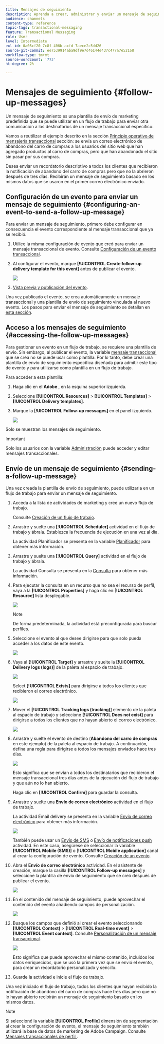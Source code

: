 ```yaml
---
title: Mensajes de seguimiento
description: Aprenda a crear, administrar y enviar un mensaje de seguimiento.
audience: channels
content-type: reference
topic-tags: transactional-messaging
feature: Transactional Messaging
role: User
level: Intermediate
exl-id: 0a05cf20-7c8f-406b-acfd-7aece2c5dd26
source-git-commit: ee7539914aba9df9e7d46144e437c477a7e52168
workflow-type: tm+mt
source-wordcount: '773'
ht-degree: 2%

---
```


# Mensajes de seguimiento {#follow-up-messages}

Un mensaje de seguimiento es una plantilla de envío de marketing predefinida que se puede utilizar en un flujo de trabajo para enviar otra comunicación a los destinatarios de un mensaje transaccional específico.

Vamos a reutilizar el ejemplo descrito en la sección [Principio operativo de mensajería transaccional](../../channels/using/getting-started-with-transactional-msg.md#transactional-messaging-operating-principle) sección: se envía un correo electrónico de abandono del carro de compras a los usuarios del sitio web que han agregado productos al carro de compras, pero que han abandonado el sitio sin pasar por sus compras.

Desea enviar un recordatorio descriptivo a todos los clientes que recibieron la notificación de abandono del carro de compras pero que no la abrieron después de tres días. Recibirán un mensaje de seguimiento basado en los mismos datos que se usaron en el primer correo electrónico enviado.

## Configuración de un evento para enviar un mensaje de seguimiento {#configuring-an-event-to-send-a-follow-up-message}

Para enviar un mensaje de seguimiento, primero debe configurar en consecuencia el evento correspondiente al mensaje transaccional que ya se recibió.

1. Utilice la misma configuración de evento que creó para enviar un mensaje transaccional de evento. Consulte [Configuración de un evento transaccional](../../channels/using/configuring-transactional-event.md).
1. Al configurar el evento, marque **[!UICONTROL Create follow-up delivery template for this event]** antes de publicar el evento.

   ![](assets/message-center_follow-up-checkbox.png)

1. [Vista previa y publicación del evento](../../channels/using/publishing-transactional-event.md#previewing-and-publishing-the-event).

Una vez publicado el evento, se crea automáticamente un mensaje transaccional y una plantilla de envío de seguimiento vinculada al nuevo evento. Los pasos para enviar el mensaje de seguimiento se detallan en [esta sección](#sending-a-follow-up-message).

## Acceso a los mensajes de seguimiento {#accessing-the-follow-up-messages}

Para gestionar un evento en un flujo de trabajo, se requiere una plantilla de envío. Sin embargo, al publicar el evento, la variable [mensaje transaccional](../../channels/using/editing-transactional-message.md) que se crea no se puede usar como plantilla. Por lo tanto, debe crear una plantilla de envío de seguimiento específica diseñada para admitir este tipo de evento y para utilizarse como plantilla en un flujo de trabajo.

Para acceder a esta plantilla:

1. Haga clic en el **Adobe** , en la esquina superior izquierda.
1. Seleccione **[!UICONTROL Resources]** > **[!UICONTROL Templates]** > **[!UICONTROL Delivery templates]**.
1. Marque la **[!UICONTROL Follow-up messages]** en el panel izquierdo.

   ![](assets/message-center_follow-up-search.png)

Solo se muestran los mensajes de seguimiento.

>[!IMPORTANT]
>
>Solo los usuarios con la variable [Administración](../../administration/using/users-management.md#functional-administrators) puede acceder y editar mensajes transaccionales.

## Envío de un mensaje de seguimiento {#sending-a-follow-up-message}

Una vez creada la plantilla de envío de seguimiento, puede utilizarla en un flujo de trabajo para enviar un mensaje de seguimiento.

<!--You need to set up a workflow targeting the event corresponding to the transactional message that was already received.-->

1. Acceda a la lista de actividades de marketing y cree un nuevo flujo de trabajo.

   Consulte [Creación de un flujo de trabajo](../../automating/using/building-a-workflow.md#creating-a-workflow).

1. Arrastre y suelte una **[!UICONTROL Scheduler]** actividad en el flujo de trabajo y ábrala. Establezca la frecuencia de ejecución en una vez al día.

   La actividad Planificador se presenta en la variable [Planificador](../../automating/using/scheduler.md) para obtener más información.

1. Arrastre y suelte una **[!UICONTROL Query]** actividad en el flujo de trabajo y ábrala.

   La actividad Consulta se presenta en la [Consulta](../../automating/using/query.md) para obtener más información.

1. Para ejecutar la consulta en un recurso que no sea el recurso de perfil, vaya a la **[!UICONTROL Properties]** y haga clic en **[!UICONTROL Resource]** lista desplegable.

   ![](assets/message-center_follow-up-query-properties.png)

   >[!NOTE]
   >
   >De forma predeterminada, la actividad está preconfigurada para buscar perfiles.

1. Seleccione el evento al que desee dirigirse para que solo pueda acceder a los datos de este evento.

   ![](assets/message-center_follow-up-query-resource.png)

1. Vaya al **[!UICONTROL Target]** y arrastre y suelte la **[!UICONTROL Delivery logs (logs)]** de la paleta al espacio de trabajo.

   ![](assets/message-center_follow-up-delivery-logs.png)

   Select **[!UICONTROL Exists]** para dirigirse a todos los clientes que recibieron el correo electrónico.

   ![](assets/message-center_follow-up-delivery-logs-exists.png)

1. Mover el **[!UICONTROL Tracking logs (tracking)]** elemento de la paleta al espacio de trabajo y seleccione **[!UICONTROL Does not exist]** para dirigirse a todos los clientes que no hayan abierto el correo electrónico.

   ![](assets/message-center_follow-up-delivery-and-tracking-logs.png)

1. Arrastre y suelte el evento de destino (**Abandono del carro de compras** en este ejemplo) de la paleta al espacio de trabajo. A continuación, defina una regla para dirigirse a todos los mensajes enviados hace tres días.

   ![](assets/message-center_follow-up-created.png)

   Esto significa que se envían a todos los destinatarios que recibieron el mensaje transaccional tres días antes de la ejecución del flujo de trabajo y que aún no lo han abierto.

   Haga clic en **[!UICONTROL Confirm]** para guardar la consulta.

1. Arrastre y suelte una **Envío de correo electrónico** actividad en el flujo de trabajo.

   La actividad Email delivery se presenta en la variable [Envío de correo electrónico](../../automating/using/email-delivery.md) para obtener más información.

   ![](assets/message-center_follow-up-workflow.png)

   También puede usar un [Envío de SMS](../../automating/using/sms-delivery.md) o [Envío de notificaciones push](../../automating/using/push-notification-delivery.md) actividad. En este caso, asegúrese de seleccionar la variable **[!UICONTROL Mobile (SMS)]** o **[!UICONTROL Mobile application]** canal al crear la configuración de evento. Consulte [Creación de un evento](../../channels/using/configuring-transactional-event.md#creating-an-event).

1. Abra el **Envío de correo electrónico** actividad. En el asistente de creación, marque la casilla **[!UICONTROL Follow-up messages]** y seleccione la plantilla de envío de seguimiento que se creó después de publicar el evento.

   ![](assets/message-center_follow-up-template.png)

1. En el contenido del mensaje de seguimiento, puede aprovechar el contenido del evento añadiendo campos de personalización.

   ![](assets/message-center_follow-up-content.png)

1. Busque los campos que definió al crear el evento seleccionando **[!UICONTROL Context]** > **[!UICONTROL Real-time event]** > **[!UICONTROL Event context]**. Consulte [Personalización de un mensaje transaccional](../../channels/using/editing-transactional-message.md#personalizing-a-transactional-message).

   ![](assets/message-center_follow-up-personalization.png)

   Esto significa que puede aprovechar el mismo contenido, incluidos los datos enriquecidos, que se usó la primera vez que se envió el evento, para crear un recordatorio personalizado y sencillo.

1. Guarde la actividad e inicie el flujo de trabajo.

Una vez iniciado el flujo de trabajo, todos los clientes que hayan recibido la notificación de abandono del carro de compras hace tres días pero que no lo hayan abierto recibirán un mensaje de seguimiento basado en los mismos datos.

>[!NOTE]
>
>Si seleccionó la variable **[!UICONTROL Profile]** dimensión de segmentación al crear la configuración de evento, el mensaje de seguimiento también utilizará la base de datos de marketing de Adobe Campaign. Consulte [Mensajes transaccionales de perfil ](../../channels/using/editing-transactional-message.md#profile-transactional-message-specificities).
